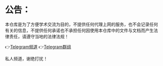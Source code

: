 # 公告：

本仓库是为了方便学术交流为目的，不提供任何代理上网的服务，也不会记录任何有关的信息，不提供任何承诺也不承担任何因使用本仓库中的文件与文档而产生法律责任，请遵守当地的法律法规！

👉[Telegram频道](http://t.me/PoorTaoist) 
👉[Telegram群组](http://t.me/PapaLaozi) 

私人频道，谢绝打扰！
